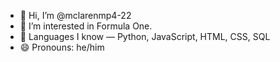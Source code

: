 - 👋 Hi, I’m @mclarenmp4-22
- 👀 I’m interested in Formula One.
- 📖 Languages I know — Python, JavaScript, HTML, CSS, SQL
- 😄 Pronouns: he/him


<!---
mclarenmp4-22/mclarenmp4-22 is a ✨ special ✨ repository because its `README.md` (this file) appears on your GitHub profile.
You can click the Preview link to take a look at your changes.
--->

